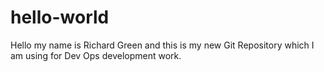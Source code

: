 # hello-world
Hello my name is Richard Green and this is my new Git Repository which I am using for Dev Ops development work.
